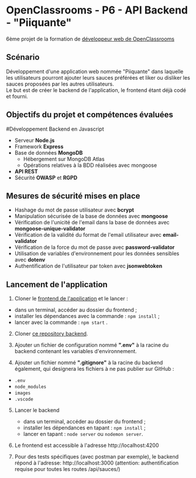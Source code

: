 # OpenClassrooms - P6 - API Backend - "Piiquante"
6ème projet de la formation de [développeur web de OpenClassrooms](https://openclassrooms.com/fr/paths/185-developpeur-web)

## Scénario
Développement d'une application web nommée "Piiquante" dans laquelle les utilisateurs pourront ajouter leurs sauces préférées et liker ou disliker les sauces proposées par les autres utilisateurs.  
Le but est de créer le backend de l'application, le frontend étant déjà codé et fourni.

## Objectifs du projet et compétences évaluées
#Développement Backend en Javascript
- Serveur **Node.js**
- Framework **Express**
- Base de données **MongoDB**
  - Hébergement sur MongoDB Atlas
  - Opérations relatives à la BDD réalisées avec mongoose
- **API REST**
- Sécurité **OWASP** et **RGPD**

## Mesures de sécurité mises en place
- Hashage du mot de passe utilisateur avec **bcrypt**
- Manipulation sécurisée de la base de données avec **mongoose**
- Vérification de l'unicité de l'email dans la base de données avec **mongoose-unique-validator**
- Vérification de la validité du format de l'email utilisateur avec **email-validator**
- Vérification de la force du mot de passe avec **password-validator**
- Utilisation de variables d'environnement pour les données sensibles avec **dotenv**
- Authentification de l'utilisateur par token avec **jsonwebtoken**


## Lancement de l'application
> 
  1. Cloner le [frontend  de l'application](https://github.com/OpenClassrooms-Student-Center/Web-Developer-P6) et le lancer : 
  - dans un terminal, accéder au dossier du frontend ;
  - installer les dépendances avec la commande : `npm install` ;
  - lancer avec la commande : `npm start` .
        
  2. Cloner [ce repository backend](https://github.com/Blackophelie/P6-OC-Dev-Web-Piiquante.git).

  3. Ajouter un fichier de configuration nommé **".env"** à la racine du backend contenant les variables d'environnement.

  4. Ajouter un fichier nommé **".gitignore"** à la racine du backend également, qui designera les fichiers à ne pas publier sur GitHub : 
   - `.env`
   - `node_modules`
   - `images`
   - `.vscode`

5. Lancer le backend
    - dans un terminal, accéder au dossier du frontend ;
    - installer les dépendances en tapant : `npm install` ;
    - lancer en tapant : `node server` ou `nodemon server`.

6. Le frontend est accessible à l'adresse http://localhost:4200

7. Pour des tests spécifiques (avec postman par exemple), le backend répond à l'adresse: http://localhost:3000 (attention: authentification requise pour toutes les routes /api/sauces/)